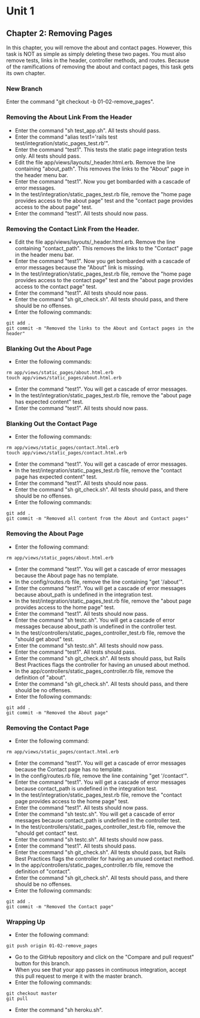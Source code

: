 # Unit 1
## Chapter 2: Removing Pages

In this chapter, you will remove the about and contact pages.  However, this task is NOT as simple as simply deleting these two pages.  You must also remove tests, links in the header, controller methods, and routes.  Because of the ramifications of removing the about and contact pages, this task gets its own chapter.

### New Branch
Enter the command "git checkout -b 01-02-remove_pages".

### Removing the About Link From the Header
* Enter the command "sh test_app.sh".  All tests should pass.
* Enter the command "alias test1='rails test test/integration/static_pages_test.rb'".
* Enter the command "test1".  This tests the static page integration tests only.  All tests should pass.
* Edit the file app/views/layouts/_header.html.erb.  Remove the line containing "about_path".  This removes the links to the "About" page in the header menu bar.
* Enter the command "test1".  Now you get bombarded with a cascade of error messages.
* In the test/integration/static_pages_test.rb file, remove the "home page provides access to the about page" test and the "contact page provides access to the about page" test.
* Enter the command "test1".  All tests should now pass.

### Removing the Contact Link From the Header.
* Edit the file app/views/layouts/_header.html.erb.  Remove the line containing "contact_path".  This removes the links to the "Contact" page in the header menu bar.
* Enter the command "test1".  Now you get bombarded with a cascade of error messages because the "About" link is missing.
* In the test/integration/static_pages_test.rb file, remove the "home page provides access to the contact page" test and the "about page provides access to the contact page" test.
* Enter the command "test1".  All tests should now pass.
* Enter the command "sh git_check.sh".  All tests should pass, and there should be no offenses.
* Enter the following commands:
```
git add .
git commit -m "Removed the links to the About and Contact pages in the header"
```

### Blanking Out the About Page
* Enter the following commands:
```
rm app/views/static_pages/about.html.erb
touch app/views/static_pages/about.html.erb
```
* Enter the command "test1".  You will get a cascade of error messages.
* In the test/integration/static_pages_test.rb file, remove the "about page has expected content" test.
* Enter the command "test1".  All tests should now pass.

### Blanking Out the Contact Page
* Enter the following commands:
```
rm app/views/static_pages/contact.html.erb
touch app/views/static_pages/contact.html.erb
```
* Enter the command "test1".  You will get a cascade of error messages.
* In the test/integration/static_pages_test.rb file, remove the "contact page has expected content" test.
* Enter the command "test1".  All tests should now pass.
* Enter the command "sh git_check.sh".  All tests should pass, and there should be no offenses.
* Enter the following commands:
```
git add .
git commit -m "Removed all content from the About and Contact pages"
```

### Removing the About Page
* Enter the following command:
```
rm app/views/static_pages/about.html.erb
```
* Enter the command "test1".  You will get a cascade of error messages because the About page has no template.
* In the config/routes.rb file, remove the line containing "get '/about'".
* Enter the command "test1".  You will get a cascade of error messages because about_path is undefined in the integration test.
* In the test/integration/static_pages_test.rb file, remove the "about page provides access to the home page" test.
* Enter the command "test1".  All tests should now pass.
* Enter the command "sh testc.sh".  You will get a cascade of error messages because about_path is undefined in the controller test.
* In the test/controllers/static_pages_controller_test.rb file, remove the "should get about" test.
* Enter the command "sh testc.sh".  All tests should now pass.
* Enter the command "test1".  All tests should pass.
* Enter the command "sh git_check.sh".  All tests should pass, but Rails Best Practices flags the controller for having an unused about method.
* In the app/controllers/static_pages_controller.rb file, remove the definition of "about".
* Enter the command "sh git_check.sh".  All tests should pass, and there should be no offenses.
* Enter the following commands:
```
git add .
git commit -m "Removed the About page"
```

### Removing the Contact Page
* Enter the following command:
```
rm app/views/static_pages/contact.html.erb
```
* Enter the command "test1".  You will get a cascade of error messages because the Contact page has no template.
* In the config/routes.rb file, remove the line containing "get '/contact'".
* Enter the command "test1".  You will get a cascade of error messages because contact_path is undefined in the integration test.
* In the test/integration/static_pages_test.rb file, remove the "contact page provides access to the home page" test.
* Enter the command "test1".  All tests should now pass.
* Enter the command "sh testc.sh".  You will get a cascade of error messages because contact_path is undefined in the controller test.
* In the test/controllers/static_pages_controller_test.rb file, remove the "should get contact" test.
* Enter the command "sh testc.sh".  All tests should now pass.
* Enter the command "test1".  All tests should pass.
* Enter the command "sh git_check.sh".  All tests should pass, but Rails Best Practices flags the controller for having an unused contact method.
* In the app/controllers/static_pages_controller.rb file, remove the definition of "contact".
* Enter the command "sh git_check.sh".  All tests should pass, and there should be no offenses.
* Enter the following commands:
```
git add .
git commit -m "Removed the Contact page"
```
### Wrapping Up
* Enter the following command:
```
git push origin 01-02-remove_pages
```
* Go to the GitHub repository and click on the "Compare and pull request" button for this branch.
* When you see that your app passes in continuous integration, accept this pull request to merge it with the master branch.
* Enter the following commands:
```
git checkout master
git pull
```
* Enter the command "sh heroku.sh".
